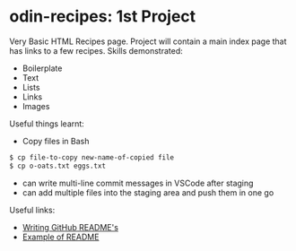 # odin-recipes: 1st Project

Very Basic HTML Recipes page.
Project will contain a main index page that has links to a few recipes.
Skills demonstrated:
* Boilerplate
* Text
* Lists
* Links
* Images

Useful things learnt:
* Copy files in Bash
```bash
$ cp file-to-copy new-name-of-copied file
$ cp o-oats.txt eggs.txt
```
* can write multi-line commit messages in VSCode after staging
* can add multiple files into the staging area and push them in one go

Useful links:
* [Writing GitHub README's](https://medium.com/analytics-vidhya/writing-github-readme-e593f278a796)
* [Example of README](https://github.com/KxSystems/nano/blob/master/README.md)
